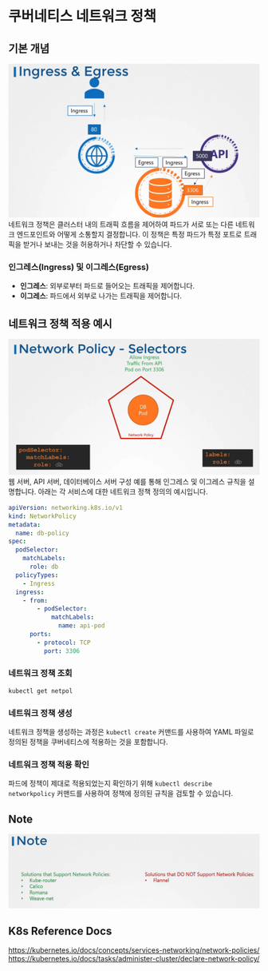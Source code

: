 # 쿠버네티스 네트워크 정책

## 기본 개념

![](2024-04-14-16-08-21.png)
네트워크 정책은 클러스터 내의 트래픽 흐름을 제어하여 파드가 서로 또는 다른 네트워크 엔드포인트와 어떻게 소통할지 결정합니다. 이 정책은 특정 파드가 특정 포트로 트래픽을 받거나 보내는 것을 허용하거나 차단할 수 있습니다.

### 인그레스(Ingress) 및 이그레스(Egress)

- **인그레스**: 외부로부터 파드로 들어오는 트래픽을 제어합니다.
- **이그레스**: 파드에서 외부로 나가는 트래픽을 제어합니다.

## 네트워크 정책 적용 예시

![](2024-04-14-16-12-43.png)
웹 서버, API 서버, 데이터베이스 서버 구성 예를 통해 인그레스 및 이그레스 규칙을 설명합니다. 아래는 각 서비스에 대한 네트워크 정책 정의의 예시입니다.

```yaml
apiVersion: networking.k8s.io/v1
kind: NetworkPolicy
metadata:
  name: db-policy
spec:
  podSelector:
    matchLabels:
      role: db
  policyTypes:
    - Ingress
  ingress:
    - from:
        - podSelector:
            matchLabels:
              name: api-pod
      ports:
        - protocol: TCP
          port: 3306
```

### 네트워크 정책 조회

```bash
kubectl get netpol
```

### 네트워크 정책 생성

네트워크 정책을 생성하는 과정은 `kubectl create` 커맨드를 사용하여 YAML 파일로 정의된 정책을 쿠버네티스에 적용하는 것을 포함합니다.

### 네트워크 정책 적용 확인

파드에 정책이 제대로 적용되었는지 확인하기 위해 `kubectl describe networkpolicy` 커맨드를 사용하여 정책에 정의된 규칙을 검토할 수 있습니다.

## Note

![](2024-04-14-16-15-11.png)

## K8s Reference Docs

https://kubernetes.io/docs/concepts/services-networking/network-policies/
https://kubernetes.io/docs/tasks/administer-cluster/declare-network-policy/
